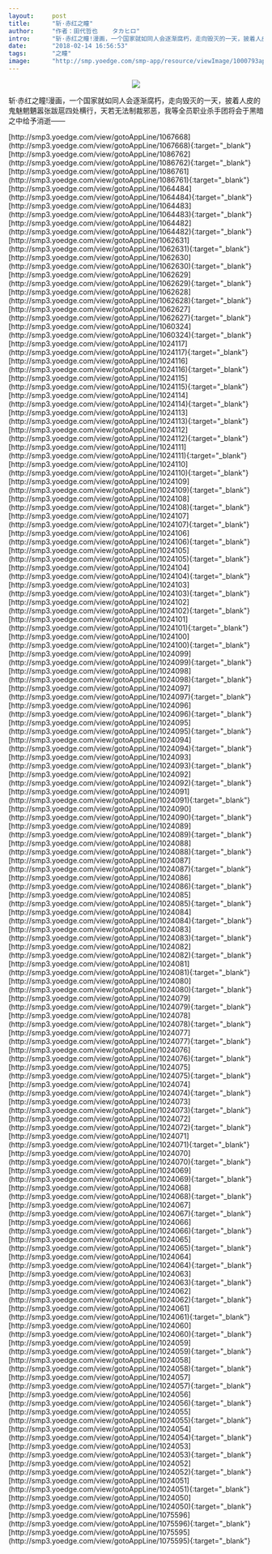```yaml
---
layout:     post
title:      "斩·赤红之瞳"
author:     "作者：田代哲也    タカヒロ"
intro:      "斩·赤红之瞳!漫画，一个国家就如同人会逐渐腐朽，走向毁灭的一天，披着人皮的鬼魅魍魉嚣张跋扈四处横行，天若无法制裁邪恶，我等全员职业杀手团将会于黑暗之中给予消逝——"
date:       "2018-02-14 16:56:53"
tags:       "之瞳"
image:      "http://smp.yoedge.com/smp-app/resource/viewImage/1000793appline.png"
---
```

<div style="text-align: center">
<p><img src="http://smp.yoedge.com/smp-app/resource/viewImage/1000793appline.png"/></p>
</div>
<p class="post-meta">
<span>斩·赤红之瞳!漫画，一个国家就如同人会逐渐腐朽，走向毁灭的一天，披着人皮的鬼魅魍魉嚣张跋扈四处横行，天若无法制裁邪恶，我等全员职业杀手团将会于黑暗之中给予消逝——</span>
</p>
[http://smp3.yoedge.com/view/gotoAppLine/1067668](http://smp3.yoedge.com/view/gotoAppLine/1067668){:target="_blank"}
[http://smp3.yoedge.com/view/gotoAppLine/1086762](http://smp3.yoedge.com/view/gotoAppLine/1086762){:target="_blank"}
[http://smp3.yoedge.com/view/gotoAppLine/1086761](http://smp3.yoedge.com/view/gotoAppLine/1086761){:target="_blank"}
[http://smp3.yoedge.com/view/gotoAppLine/1064484](http://smp3.yoedge.com/view/gotoAppLine/1064484){:target="_blank"}
[http://smp3.yoedge.com/view/gotoAppLine/1064483](http://smp3.yoedge.com/view/gotoAppLine/1064483){:target="_blank"}
[http://smp3.yoedge.com/view/gotoAppLine/1064482](http://smp3.yoedge.com/view/gotoAppLine/1064482){:target="_blank"}
[http://smp3.yoedge.com/view/gotoAppLine/1062631](http://smp3.yoedge.com/view/gotoAppLine/1062631){:target="_blank"}
[http://smp3.yoedge.com/view/gotoAppLine/1062630](http://smp3.yoedge.com/view/gotoAppLine/1062630){:target="_blank"}
[http://smp3.yoedge.com/view/gotoAppLine/1062629](http://smp3.yoedge.com/view/gotoAppLine/1062629){:target="_blank"}
[http://smp3.yoedge.com/view/gotoAppLine/1062628](http://smp3.yoedge.com/view/gotoAppLine/1062628){:target="_blank"}
[http://smp3.yoedge.com/view/gotoAppLine/1062627](http://smp3.yoedge.com/view/gotoAppLine/1062627){:target="_blank"}
[http://smp3.yoedge.com/view/gotoAppLine/1060324](http://smp3.yoedge.com/view/gotoAppLine/1060324){:target="_blank"}
[http://smp3.yoedge.com/view/gotoAppLine/1024117](http://smp3.yoedge.com/view/gotoAppLine/1024117){:target="_blank"}
[http://smp3.yoedge.com/view/gotoAppLine/1024116](http://smp3.yoedge.com/view/gotoAppLine/1024116){:target="_blank"}
[http://smp3.yoedge.com/view/gotoAppLine/1024115](http://smp3.yoedge.com/view/gotoAppLine/1024115){:target="_blank"}
[http://smp3.yoedge.com/view/gotoAppLine/1024114](http://smp3.yoedge.com/view/gotoAppLine/1024114){:target="_blank"}
[http://smp3.yoedge.com/view/gotoAppLine/1024113](http://smp3.yoedge.com/view/gotoAppLine/1024113){:target="_blank"}
[http://smp3.yoedge.com/view/gotoAppLine/1024112](http://smp3.yoedge.com/view/gotoAppLine/1024112){:target="_blank"}
[http://smp3.yoedge.com/view/gotoAppLine/1024111](http://smp3.yoedge.com/view/gotoAppLine/1024111){:target="_blank"}
[http://smp3.yoedge.com/view/gotoAppLine/1024110](http://smp3.yoedge.com/view/gotoAppLine/1024110){:target="_blank"}
[http://smp3.yoedge.com/view/gotoAppLine/1024109](http://smp3.yoedge.com/view/gotoAppLine/1024109){:target="_blank"}
[http://smp3.yoedge.com/view/gotoAppLine/1024108](http://smp3.yoedge.com/view/gotoAppLine/1024108){:target="_blank"}
[http://smp3.yoedge.com/view/gotoAppLine/1024107](http://smp3.yoedge.com/view/gotoAppLine/1024107){:target="_blank"}
[http://smp3.yoedge.com/view/gotoAppLine/1024106](http://smp3.yoedge.com/view/gotoAppLine/1024106){:target="_blank"}
[http://smp3.yoedge.com/view/gotoAppLine/1024105](http://smp3.yoedge.com/view/gotoAppLine/1024105){:target="_blank"}
[http://smp3.yoedge.com/view/gotoAppLine/1024104](http://smp3.yoedge.com/view/gotoAppLine/1024104){:target="_blank"}
[http://smp3.yoedge.com/view/gotoAppLine/1024103](http://smp3.yoedge.com/view/gotoAppLine/1024103){:target="_blank"}
[http://smp3.yoedge.com/view/gotoAppLine/1024102](http://smp3.yoedge.com/view/gotoAppLine/1024102){:target="_blank"}
[http://smp3.yoedge.com/view/gotoAppLine/1024101](http://smp3.yoedge.com/view/gotoAppLine/1024101){:target="_blank"}
[http://smp3.yoedge.com/view/gotoAppLine/1024100](http://smp3.yoedge.com/view/gotoAppLine/1024100){:target="_blank"}
[http://smp3.yoedge.com/view/gotoAppLine/1024099](http://smp3.yoedge.com/view/gotoAppLine/1024099){:target="_blank"}
[http://smp3.yoedge.com/view/gotoAppLine/1024098](http://smp3.yoedge.com/view/gotoAppLine/1024098){:target="_blank"}
[http://smp3.yoedge.com/view/gotoAppLine/1024097](http://smp3.yoedge.com/view/gotoAppLine/1024097){:target="_blank"}
[http://smp3.yoedge.com/view/gotoAppLine/1024096](http://smp3.yoedge.com/view/gotoAppLine/1024096){:target="_blank"}
[http://smp3.yoedge.com/view/gotoAppLine/1024095](http://smp3.yoedge.com/view/gotoAppLine/1024095){:target="_blank"}
[http://smp3.yoedge.com/view/gotoAppLine/1024094](http://smp3.yoedge.com/view/gotoAppLine/1024094){:target="_blank"}
[http://smp3.yoedge.com/view/gotoAppLine/1024093](http://smp3.yoedge.com/view/gotoAppLine/1024093){:target="_blank"}
[http://smp3.yoedge.com/view/gotoAppLine/1024092](http://smp3.yoedge.com/view/gotoAppLine/1024092){:target="_blank"}
[http://smp3.yoedge.com/view/gotoAppLine/1024091](http://smp3.yoedge.com/view/gotoAppLine/1024091){:target="_blank"}
[http://smp3.yoedge.com/view/gotoAppLine/1024090](http://smp3.yoedge.com/view/gotoAppLine/1024090){:target="_blank"}
[http://smp3.yoedge.com/view/gotoAppLine/1024089](http://smp3.yoedge.com/view/gotoAppLine/1024089){:target="_blank"}
[http://smp3.yoedge.com/view/gotoAppLine/1024088](http://smp3.yoedge.com/view/gotoAppLine/1024088){:target="_blank"}
[http://smp3.yoedge.com/view/gotoAppLine/1024087](http://smp3.yoedge.com/view/gotoAppLine/1024087){:target="_blank"}
[http://smp3.yoedge.com/view/gotoAppLine/1024086](http://smp3.yoedge.com/view/gotoAppLine/1024086){:target="_blank"}
[http://smp3.yoedge.com/view/gotoAppLine/1024085](http://smp3.yoedge.com/view/gotoAppLine/1024085){:target="_blank"}
[http://smp3.yoedge.com/view/gotoAppLine/1024084](http://smp3.yoedge.com/view/gotoAppLine/1024084){:target="_blank"}
[http://smp3.yoedge.com/view/gotoAppLine/1024083](http://smp3.yoedge.com/view/gotoAppLine/1024083){:target="_blank"}
[http://smp3.yoedge.com/view/gotoAppLine/1024082](http://smp3.yoedge.com/view/gotoAppLine/1024082){:target="_blank"}
[http://smp3.yoedge.com/view/gotoAppLine/1024081](http://smp3.yoedge.com/view/gotoAppLine/1024081){:target="_blank"}
[http://smp3.yoedge.com/view/gotoAppLine/1024080](http://smp3.yoedge.com/view/gotoAppLine/1024080){:target="_blank"}
[http://smp3.yoedge.com/view/gotoAppLine/1024079](http://smp3.yoedge.com/view/gotoAppLine/1024079){:target="_blank"}
[http://smp3.yoedge.com/view/gotoAppLine/1024078](http://smp3.yoedge.com/view/gotoAppLine/1024078){:target="_blank"}
[http://smp3.yoedge.com/view/gotoAppLine/1024077](http://smp3.yoedge.com/view/gotoAppLine/1024077){:target="_blank"}
[http://smp3.yoedge.com/view/gotoAppLine/1024076](http://smp3.yoedge.com/view/gotoAppLine/1024076){:target="_blank"}
[http://smp3.yoedge.com/view/gotoAppLine/1024075](http://smp3.yoedge.com/view/gotoAppLine/1024075){:target="_blank"}
[http://smp3.yoedge.com/view/gotoAppLine/1024074](http://smp3.yoedge.com/view/gotoAppLine/1024074){:target="_blank"}
[http://smp3.yoedge.com/view/gotoAppLine/1024073](http://smp3.yoedge.com/view/gotoAppLine/1024073){:target="_blank"}
[http://smp3.yoedge.com/view/gotoAppLine/1024072](http://smp3.yoedge.com/view/gotoAppLine/1024072){:target="_blank"}
[http://smp3.yoedge.com/view/gotoAppLine/1024071](http://smp3.yoedge.com/view/gotoAppLine/1024071){:target="_blank"}
[http://smp3.yoedge.com/view/gotoAppLine/1024070](http://smp3.yoedge.com/view/gotoAppLine/1024070){:target="_blank"}
[http://smp3.yoedge.com/view/gotoAppLine/1024069](http://smp3.yoedge.com/view/gotoAppLine/1024069){:target="_blank"}
[http://smp3.yoedge.com/view/gotoAppLine/1024068](http://smp3.yoedge.com/view/gotoAppLine/1024068){:target="_blank"}
[http://smp3.yoedge.com/view/gotoAppLine/1024067](http://smp3.yoedge.com/view/gotoAppLine/1024067){:target="_blank"}
[http://smp3.yoedge.com/view/gotoAppLine/1024066](http://smp3.yoedge.com/view/gotoAppLine/1024066){:target="_blank"}
[http://smp3.yoedge.com/view/gotoAppLine/1024065](http://smp3.yoedge.com/view/gotoAppLine/1024065){:target="_blank"}
[http://smp3.yoedge.com/view/gotoAppLine/1024064](http://smp3.yoedge.com/view/gotoAppLine/1024064){:target="_blank"}
[http://smp3.yoedge.com/view/gotoAppLine/1024063](http://smp3.yoedge.com/view/gotoAppLine/1024063){:target="_blank"}
[http://smp3.yoedge.com/view/gotoAppLine/1024062](http://smp3.yoedge.com/view/gotoAppLine/1024062){:target="_blank"}
[http://smp3.yoedge.com/view/gotoAppLine/1024061](http://smp3.yoedge.com/view/gotoAppLine/1024061){:target="_blank"}
[http://smp3.yoedge.com/view/gotoAppLine/1024060](http://smp3.yoedge.com/view/gotoAppLine/1024060){:target="_blank"}
[http://smp3.yoedge.com/view/gotoAppLine/1024059](http://smp3.yoedge.com/view/gotoAppLine/1024059){:target="_blank"}
[http://smp3.yoedge.com/view/gotoAppLine/1024058](http://smp3.yoedge.com/view/gotoAppLine/1024058){:target="_blank"}
[http://smp3.yoedge.com/view/gotoAppLine/1024057](http://smp3.yoedge.com/view/gotoAppLine/1024057){:target="_blank"}
[http://smp3.yoedge.com/view/gotoAppLine/1024056](http://smp3.yoedge.com/view/gotoAppLine/1024056){:target="_blank"}
[http://smp3.yoedge.com/view/gotoAppLine/1024055](http://smp3.yoedge.com/view/gotoAppLine/1024055){:target="_blank"}
[http://smp3.yoedge.com/view/gotoAppLine/1024054](http://smp3.yoedge.com/view/gotoAppLine/1024054){:target="_blank"}
[http://smp3.yoedge.com/view/gotoAppLine/1024053](http://smp3.yoedge.com/view/gotoAppLine/1024053){:target="_blank"}
[http://smp3.yoedge.com/view/gotoAppLine/1024052](http://smp3.yoedge.com/view/gotoAppLine/1024052){:target="_blank"}
[http://smp3.yoedge.com/view/gotoAppLine/1024051](http://smp3.yoedge.com/view/gotoAppLine/1024051){:target="_blank"}
[http://smp3.yoedge.com/view/gotoAppLine/1024050](http://smp3.yoedge.com/view/gotoAppLine/1024050){:target="_blank"}
[http://smp3.yoedge.com/view/gotoAppLine/1075596](http://smp3.yoedge.com/view/gotoAppLine/1075596){:target="_blank"}
[http://smp3.yoedge.com/view/gotoAppLine/1075595](http://smp3.yoedge.com/view/gotoAppLine/1075595){:target="_blank"}


